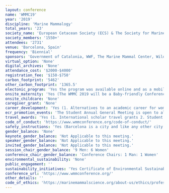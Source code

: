 ```yaml
---
layout: conference 
name: 'WMMC19'
year: '2019'
discipline: 'Marine Mammalogy'
total_years: '23'
society_name: 'European Cetacean Society (ECS) & The Society for Marine Mammalogy (SMM)'
society_members: '1550+'
attendees: '2731'
venue: 'Barcelona, Spain'
frequency: 'Biennial'
sponsors: 'Government of Catalonia, WWF, The Marine Mammal Center, Wildlife computers, Sea Mammal Research Unit, GAP, DAP & WAM, National Marine Mammal Foundation, Animal Welfare Institute, Springer Nature, PR Statistics, GIS IN Ecology, Lotek, ifaw, OPCF, CREEM, ASCOBANS'
virtual_option: 'None'
digital_archives: 'None'
attendance_cost: '$2000-$4000'
registration_fee: '$150-$750'
carbon_footprint: '5462'
other_carbon_footprint: '1365.5'
electonic_program: 'Yes the program was available online and as a mobile phone App.'
onsite_maternity: 'Yes (The WMMC 2019 will be a Baby-friendly Conference and you are welcome to come with your baby. A nursing room will be available Monday-Thursday. This room will be set up for breastfeeding and for parents to be able to stay and rest with their own babies. Please, note that no childcare will be provided. The Conference can provide your companion/baby sitter a special pass to enter the venue and the nursery room, to give you support with your baby care, but this pass will not allow her/him to any other conference spaces such as those dedicated to oral or poster sessions, exhibitors or plenary sessions, and coffee-breaks. To receive this pass, please contact registration@wmmconference.org before your arrival, and provide the name of the companion/baby sitter so that we can have it prepared for you. If you wish to bring your family to the Opening Icebreaker or the Closing Banquet, you must purchase guest tickets for these events. Children under 12 are permitted in free of charge to these events. Baby changing tables are provided in multiple locations as well)'
onsite_childcare: 'None'
caregiver_grant: 'None'
career_development: 'Yes (1. Alternatives to an academic career for women: Where can your degree take you?  2. Win More Battles for Marine Mammals!!! Science Communication for real Impact)'
ecr_promotion_events: 'The Student Annual General Meeting is open to all students registered at the conference and will include short presentations from people from different societies to enhance intersociety collaboration and mentoring, presentations from NGO’s offering opportunities for students, and more. In addition, students will be able to give their opinion/suggestions on how to better address student needs within our respective societies.'
travel_awards: 'Yes (1. International scholar travel grants 2. Student Travel Grants)'
code_of_conduct: 'https://www.wmmconference.org/code-of-conduct/'
safety_instructions: 'Yes (Barcelona is a city and like any other city in the World you should take basic precautions when walking around.  Please click on the link for helpful tips and advice for navigating the city. The link:https://mossos.gencat.cat/en/consells_de_seguretat/per_als_assistents_a_congressos/index.html)'
gender_balance: 'None'
keynote_gender_balance: 'Not Applicable to this meeting.'
speaker_gender_balance: 'Not Applicable to this meeting.'
invited_gender_balance: 'Not Applicable to this meeting.'
session_chair_gender_balance: '9 Men: 6 Women'
conference_chair_gender_balance: 'Conference Chairs: 1 Man: 1 Women'
environmental_sustainability: 'None'
public_engagement: ''
sustainability_initiatives: 'Yes Certificate of Environmental Sustainability (https://ccib.es/en/sustainable-events/certifications/), also a disclaimer (The World Marine Mammal Conference encourages all participants to consider their carbon footprint while traveling to Barcelona, and applauds any actions taken to offset that impact.  Our Societies do not endorse any particular plan, and support participants investigating actions that are best for them.  The Centro de Convenciones Internacional de Barcelona (CCIB) was chosen as our conference venue because of its environmental certificate of sustainability. To reduce Conference carbon emissions, we will not be printing the entire program, but will instead offer a small pocket guide, and your welcome package will contain a coffee mug that can be used throughout the conference.)'
conference_url: 'https://www.wmmconference.org/'
other_details: ''
code_of_ethics: 'https://marinemammalscience.org/about-us/ethics/professional-ethics-code/'
---
```

